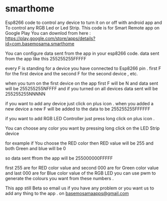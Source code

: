 # smarthome
Esp8266 code to control any device to turn it on or off with android app 
and To control any RGB Led or Led Strip.
This code is for Smart Remote app on Google Play 
You can downlod from here :
https://play.google.com/store/apps/details?id=com.basemosama.smarthome

You can configure data sent from the app in your esp8266 code.
data sent from the app like this 255255255FFFFF

every F is standing for a device you have connected to Esp8266 pin .
first F for the first device and the second F for the second device , etc.

when you turn on the first device on the app first F will be N and data sent will be 255255255NFFFF
and if you turned on all devices data sent will be 255255255NNNNN

if you want to add any device just click on plus icon .
when you added a new device a new F will be added to the data to be  255255255FFFFFF

if you want to add RGB LED Controller just press long click on plus icon .

You can choose any color you want by pressing long click on the LED Strip device 

for example if You choose the RED color 
then RED value will be 255 and both Green and blue will be 0 

so data sent ffrom the app will be 255000000FFFFF

first 255 are for RED color value and second 000 are for Green color value and last 000 are for Blue color value of the RGB LED
you can use pwm to generate the colours you want from these numbers .

This app still Beta so email us if you have any problem or you want us to add any thing to the app .
on basemosamaapps@gmail.com
